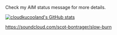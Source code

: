 Check my AIM status message for more details.

[![cloudkucooland's GitHub stats](https://github-readme-stats.vercel.app/api?username=cloudkucooland)](https://github.com/cloudkucooland/github-readme-stats)

https://soundcloud.com/scot-bontrager/slow-burn
